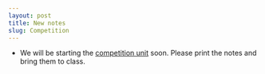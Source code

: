 ```yaml
---
layout: post
title: New notes
slug: Competition
---
```


* We will be starting the [competition unit](/competition.html) soon. Please print the notes and bring them to class.
